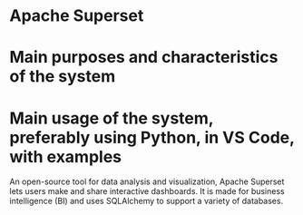 # Apache Superset
# Main purposes and characteristics of the system
# Main usage of the system, preferably using Python, in VS Code, with examples

An open-source tool for data analysis and visualization, Apache Superset lets users make and share interactive dashboards. It is made for business intelligence (BI) and uses SQLAlchemy to support a variety of databases.